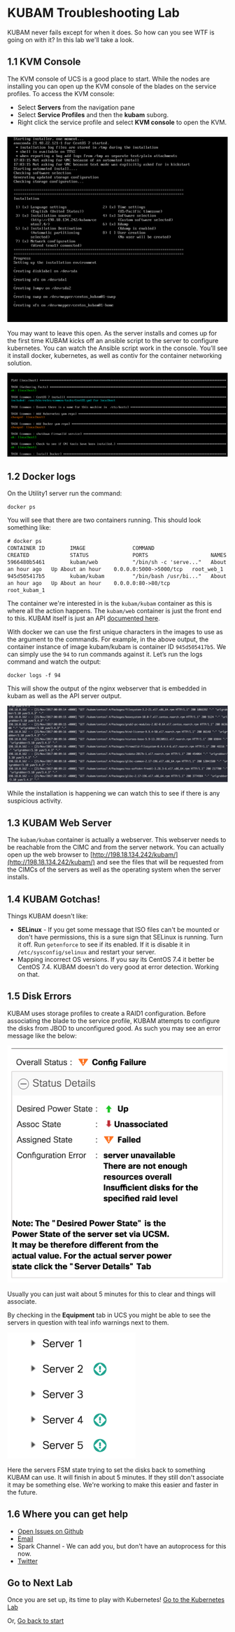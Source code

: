 # KUBAM Troubleshooting Lab

KUBAM never fails except for when it does.  So how can you see WTF is going on with it? In this lab we'll take a look. 

## 1.1 KVM Console

The KVM console of UCS is a good place to start.  While the nodes are installing you can open up the KVM console of the blades on the service profiles.  To access the KVM console:

* Select __Servers__ from the navigation pane
* Select __Service Profiles__ and then the __kubam__ suborg.
* Right click the service profile and select __KVM console__ to open the KVM.   

![KVM console](../images/UCS05.png)

You may want to leave this open.  As the server installs and comes up for the first time KUBAM kicks off an ansible script to the server to configure kubernetes.  You can watch the Ansible script work in the console.  You’ll see it install docker, kubernetes, as well as contiv for the container networking solution. 

![KVM console](../images/UCS06.png)


## 1.2 Docker logs

On the Utility1 server run the command:

```
docker ps
```

You will see that there are two containers running.  This should look something like: 

```
# docker ps
CONTAINER ID        IMAGE               COMMAND                  CREATED             STATUS              PORTS                    NAMES
5966480b5461        kubam/web           "/bin/sh -c 'serve..."   About an hour ago   Up About an hour    0.0.0.0:5000->5000/tcp   root_web_1
945d505417b5        kubam/kubam         "/bin/bash /usr/bi..."   About an hour ago   Up About an hour    0.0.0.0:80->80/tcp       root_kubam_1
```
The container we're interested in is the ```kubam/kubam``` container as this is where all the action happens.  The ```kubam/web``` container is just the front end to this.  KUBAM itself is just an API [documented here](https://github.com/CiscoUcs/KUBaM/tree/master/kubam).

With docker we can use the first unique characters in the images to use as the argument to the commands.  For example, in the above output, the container instance of image kubam/kubam is container ID ```945d505417b5```.  We can simply use the ```94``` to run commands against it.  Let’s run the logs command and watch the output:

```
docker logs -f 94
```
This will show the output of the nginx webserver that is embedded in kubam as well as the API server output. 

![docker output](../images/kubam14.png)

While the installation is happening we can watch this to see if there is any suspicious activity. 

## 1.3 KUBAM Web Server

The ```kubam/kubam``` container is actually a webserver.  This webserver needs to be reachable from the CIMC and from the server network.  You can actually open up the web browser to [http://198.18.134.242/kubam/](http://198.18.134.242/kubam/) and see the files that will be requested from the CIMCs of the servers as well as the operating system when the server installs.  

## 1.4 KUBAM Gotchas!

Things KUBAM doesn't like:

* __SELinux__ - If you get some message that ISO files can't be mounted or don't have permissions, this is a sure sign that SELinux is running.  Turn it off.  Run ```getenforce``` to see if its enabled.  If it is disable it in ```/etc/sysconfig/selinux``` and restart your server.
* Mapping incorrect OS versions.  If you say its CentOS 7.4 it better be CentOS 7.4. KUBAM doesn't do very good at error detection.  Working on that. 

## 1.5 Disk Errors

KUBAM uses storage profiles to create a RAID1 configuration.  Before associating the blade to the service profile, KUBAM attempts to configure the disks from JBOD to unconfigured good.  As such you may see an error message like the below:

![error disks](../images/error01.png)

Usually you can just wait about 5 minutes for this to clear and things will associate. 

By checking in the __Equipment__ tab in UCS you might be able to see the servers in question with teal info warnings next to them.  

![error servers](../images/error02.png)

Here the servers FSM state trying to set the disks back to something KUBAM can use. It will finish in about 5 minutes.  If they still don't associate it may be something else.  We're working to make this easier and faster in the future. 


## 1.6 Where you can get help

* [Open Issues on Github](https://github.com/CiscoUcs/KUBaM/issues)
* [Email](kubam-feedback@cisco.com)
* Spark Channel - We can add you, but don't have an autoprocess for this now. 
* [Twitter](https://twitter.com/vallard)


## Go to Next Lab

Once you are set up, its time to play with Kubernetes!  [Go to the Kubernetes Lab](./kubernetes.md)

Or, [Go back to start](../README.md)

 